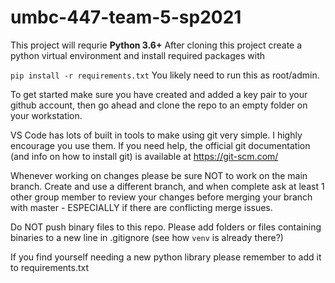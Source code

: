 # umbc-447-team-5-sp2021
This project will requrie **Python 3.6+**
After cloning this project create a python virtual environment and install
required packages with 

`pip install -r requirements.txt`
You likely need to run this as root/admin.

To get started make sure you have created and added a key pair to your github account,
then go ahead and clone the repo to an empty folder on your workstation.

VS Code has lots of built in tools to make using git very simple. I highly encourage 
you use them. If you need help, the official git documentation (and info on how to 
install git) is available at https://git-scm.com/


Whenever working on changes please be sure NOT to work on the main branch. 
Create and use a different branch, and when complete ask at least 1 other group 
member to review your changes before merging your branch with master - ESPECIALLY
if there are conflicting merge issues.

Do NOT push binary files to this repo. Please add folders or files containing binaries
to a new line in .gitignore (see how `venv` is already there?)

If you find yourself needing a new python library please remember to add it to requirements.txt